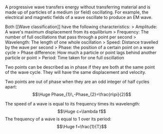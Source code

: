 A progressive wave transfers energy without transferring material and is made up of particles of a medium (or field) oscillating. For example, the electrical and magnetic fields of a wave oscillate to produce an EM wave. 

Both [[Wave classification]] have the following characteristics:
\> Amplitude: A wave's maximum displacement from its equilibrium
\> Frequency: The number of full oscillations that pass through a point per second
\> Wavelength: The length of one whole oscillation
\> Speed: Distance travelled by the wave per second
\> Phase: the position of a certain point on a wave cycle
\> Phase difference: How much a particle or point lags behind another particle or point
\> Period: Time taken for one full oscillation

Two points can be described as in phase if they are both at the same point of the wave cycle. They will have the same displacement and velocity.

Two points are out of phase when they are an odd integer of half cycles apart: 
$$\Huge Phase_{1}\,-Phase_{2}=\frac{n\pi}{2}$$

The speed of a wave is equal to its frequency times its wavelength:
$$\Huge c=\lambda f$$ The frequency of a wave is equal to 1 over its period:
$$\Huge f=\frac{1}{T}$$
